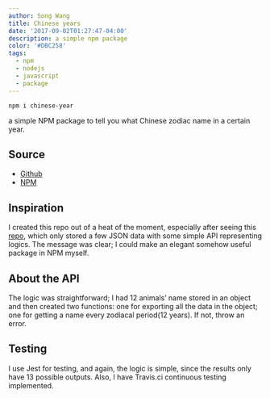 ```yaml
---
author: Song Wang
title: Chinese years
date: '2017-09-02T01:27:47-04:00'
description: a simple npm package
color: '#DBC258'
tags:
  - npm
  - nodejs
  - javascript
  - package
---
```


```
npm i chinese-year
```
a simple NPM package to tell you what Chinese zodiac name in a certain year.

## Source
* [Github](https://github.com/wangsongiam/chinese-year)
* [NPM](https://www.npmjs.com/package/chinese-year)

## Inspiration
I created this repo out of a heat of the moment, especially after seeing this [repo](https://github.com/sindresorhus/pokemon), which only stored a few JSON data with some simple API representing logics. The message was clear; I could make an elegant somehow useful package in NPM myself. 

## About the API
The logic was straightforward; I had 12 animals’ name stored in an object and then created two functions: one for exporting all the data in the object; one for getting a name every zodiacal period(12 years). If not, throw an error. 

## Testing
I use Jest for testing, and again, the logic is simple, since the results only have 13 possible outputs. Also, I have Travis.ci continuous testing implemented.
